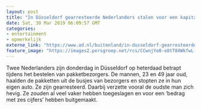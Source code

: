 ```yaml
---
layout: post
title: "In Düsseldorf gearresteerde Nederlanders stalen voor een kapitaal aan dure pakketten"
date: Sat, 30 Mar 2019 06:09:57 GMT
categories: 
- entertainment 
- opmerkelijk 
externe_link: "https://www.ad.nl/buitenland/in-dusseldorf-gearresteerde-nederlanders-stalen-voor-een-kapitaal-aan-dure-pakketten~a0df0765/"
feature_image: "https://images2.persgroep.net/rcs/CCwnjYo0-e8tT8XWkfwL-tAuu50/diocontent/144465465/_fitwidth/400/?appId=21791a8992982cd8da851550a453bd7f&quality=0.7"
---
```


Twee Nederlanders zijn donderdag in Düsseldorf op heterdaad betrapt tijdens het bestelen van pakketbezorgers. De mannen, 23 en 49 jaar oud, haalden de pakketten uit de busjes van bezorgers en stopten ze in hun eigen auto. Ze zijn gearresteerd. Daarbij verzette vooral de oudste man zich hevig. Ze zouden al veel vaker hebben toegeslagen en voor een ‘bedrag met zes cijfers’ hebben buitgemaakt.
